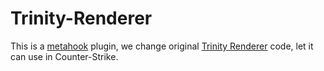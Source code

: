# Trinity-Renderer
This is a [metahook](https://github.com/Nagist/metahook) plugin, we change original [Trinity Renderer](http://www.moddb.com/mods/trinity-render-custom-edition) code, let it can use in Counter-Strike.
